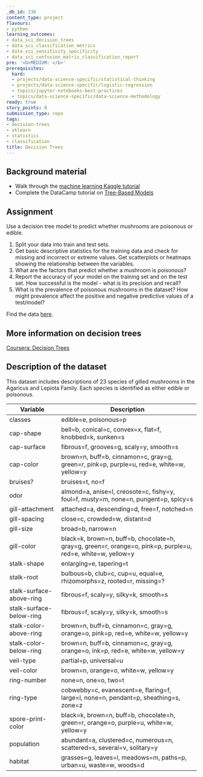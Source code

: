 ```yaml
---
_db_id: 236
content_type: project
flavours:
- python
learning_outcomes:
- data_sci_decision_trees
- data_sci_classification_metrics
- data_sci_sensitivity_specificity
- data_sci_confusion_matrix_classification_report
pre: '<b>MEDIUM: </b>'
prerequisites:
  hard:
  - projects/data-science-specific/statistical-thinking
  - projects/data-science-specific/logistic-regression
  - topics/jupyter-notebooks-best-practices
  - topics/data-science-specific/data-science-methodology
ready: true
story_points: 8
submission_type: repo
tags:
- decision-trees
- sklearn
- statistics
- classification
title: Decision Trees
---
```


## Background material

- Walk through the [machine learning Kaggle tutorial](https://www.kaggle.com/learn/intro-to-machine-learning)
- Complete the DataCamp tutorial on [Tree-Based Models](https://www.datacamp.com/courses/machine-learning-with-tree-based-models-in-python)

## Assignment

Use a decision tree model to predict whether mushrooms are poisonous or edible.

1. Split your data into train and test sets.
2. Get basic descriptive statistics for the training data and check for missing and incorrect or extreme values. Get scatterplots or heatmaps showing the relationship between the variables.
3. What are the factors that predict whether a mushroom is poisonous?
4. Report the accuracy of your model on the training set and on the test set. How successful is the model - what is its precision and recall?
5. What is the prevalence of poisonous mushrooms in the dataset? How might prevalence affect the positive and negative predictive values of a test/model?

Find the data [here](agaricus-lepiota.data).

## More information on decision trees

[Coursera: Decision Trees](https://www.coursera.org/lecture/python-machine-learning/decision-trees-Zj96A)

## Description of the dataset

This dataset includes descriptions of 23 species of gilled mushrooms in the Agaricus and
Lepiota Family. Each species is identified as either edible or poisonous.

| Variable                 | Description                                                                                                  |
| ------------------------ | ------------------------------------------------------------------------------------------------------------ |
| classes                  | edible=e, poisonous=p                                                                                        |
| cap-shape                | bell=b, conical=c, convex=x, flat=f, knobbed=k, sunken=s                                                     |
| cap-surface              | fibrous=f, grooves=g, scaly=y, smooth=s                                                                      |
| cap-color                | brown=n, buff=b, cinnamon=c, gray=g, green=r, pink=p, purple=u, red=e, white=w, yellow=y                     |
| bruises?                 | bruises=t, no=f                                                                                              |
| odor                     | almond=a, anise=l, creosote=c, fishy=y, foul=f, musty=m, none=n, pungent=p, spicy=s                          |
| gill-attachment          | attached=a, descending=d, free=f, notched=n                                                                  |
| gill-spacing             | close=c, crowded=w, distant=d                                                                                |
| gill-size                | broad=b, narrow=n                                                                                            |
| gill-color               | black=k, brown=n, buff=b, chocolate=h, gray=g, green=r, orange=o, pink=p, purple=u, red=e, white=w, yellow=y |
| stalk-shape              | enlarging=e, tapering=t                                                                                      |
| stalk-root               | bulbous=b, club=c, cup=u, equal=e, rhizomorphs=z, rooted=r, missing=?                                        |
| stalk-surface-above-ring | fibrous=f, scaly=y, silky=k, smooth=s                                                                        |
| stalk-surface-below-ring | fibrous=f, scaly=y, silky=k, smooth=s                                                                        |
| stalk-color-above-ring   | brown=n, buff=b, cinnamon=c, gray=g, orange=o, pink=p, red=e, white=w, yellow=y                              |
| stalk-color-below-ring   | brown=n, buff=b, cinnamon=c, gray=g, orange=o, ink=p, red=e, white=w, yellow=y                               |
| veil-type                | partial=p, universal=u                                                                                       |
| veil-color               | brown=n, orange=o, white=w, yellow=y                                                                         |
| ring-number              | none=n, one=o, two=t                                                                                         |
| ring-type                | cobwebby=c, evanescent=e, flaring=f, large=l, none=n, pendant=p, sheathing=s, zone=z                         |
| spore-print-color        | black=k, brown=n, buff=b, chocolate=h, green=r, orange=o, purple=u, white=w, yellow=y                        |
| population               | abundant=a, clustered=c, numerous=n, scattered=s, several=v, solitary=y                                      |
| habitat                  | grasses=g, leaves=l, meadows=m, paths=p, urban=u, waste=w, woods=d                                           |
